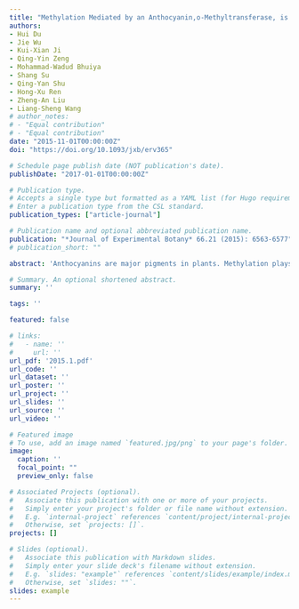 ```yaml
---
title: "Methylation Mediated by an Anthocyanin,o-Methyltransferase, is Involved in Purple Flower Coloration Inpaeonia"
authors:
- Hui Du
- Jie Wu
- Kui-Xian Ji
- Qing-Yin Zeng
- Mohammad-Wadud Bhuiya
- Shang Su
- Qing-Yan Shu
- Hong-Xu Ren
- Zheng-An Liu
- Liang-Sheng Wang
# author_notes:
# - "Equal contribution"
# - "Equal contribution"
date: "2015-11-01T00:00:00Z"
doi: "https://doi.org/10.1093/jxb/erv365" 

# Schedule page publish date (NOT publication's date).
publishDate: "2017-01-01T00:00:00Z"

# Publication type.
# Accepts a single type but formatted as a YAML list (for Hugo requirements).
# Enter a publication type from the CSL standard.
publication_types: ["article-journal"]

# Publication name and optional abbreviated publication name.
publication: "*Journal of Experimental Botany* 66.21 (2015): 6563-6577"
# publication_short: ""

abstract: 'Anthocyanins are major pigments in plants. Methylation plays a role in the diversity and stability of anthocyanins. However, the contribution of anthocyanin methylation to flower coloration is still unclear. We identified two homologous anthocyanin O-methyltransferase (AOMT) genes from purple-flowered (PsAOMT) and red-flowered (PtAOMT) Paeonia plants, and we performed functional analyses of the two genes in vitro and in vivo. The critical amino acids for AOMT catalytic activity were studied by site-directed mutagenesis. We showed that the recombinant proteins, PsAOMT and PtAOMT, had identical substrate preferences towards anthocyanins. The methylation activity of PsAOMT was 60 times higher than that of PtAOMT in vitro. Interestingly, this vast difference in catalytic activity appeared to result from a single amino acid residue substitution at position 87 (arginine to leucine). There were significant differences between the 35S::PsAOMT transgenic tobacco and control flowers in relation to their chromatic parameters, which further confirmed the function of PsAOMT in vivo. The expression levels of the two homologous AOMT genes were consistent with anthocyanin accumulation in petals. We conclude that AOMTs are responsible for the methylation of cyanidin glycosides in Paeonia plants and play an important role in purple coloration in Paeonia spp.'

# Summary. An optional shortened abstract.
summary: ''

tags: ''

featured: false

# links:
#   - name: ''
#     url: ''
url_pdf: '2015.1.pdf'
url_code: ''
url_dataset: ''
url_poster: ''
url_project: ''
url_slides: ''
url_source: ''
url_video: ''

# Featured image
# To use, add an image named `featured.jpg/png` to your page's folder. 
image:
  caption: ''
  focal_point: ""
  preview_only: false

# Associated Projects (optional).
#   Associate this publication with one or more of your projects.
#   Simply enter your project's folder or file name without extension.
#   E.g. `internal-project` references `content/project/internal-project/index.md`.
#   Otherwise, set `projects: []`.
projects: []

# Slides (optional).
#   Associate this publication with Markdown slides.
#   Simply enter your slide deck's filename without extension.
#   E.g. `slides: "example"` references `content/slides/example/index.md`.
#   Otherwise, set `slides: ""`.
slides: example
---
```



